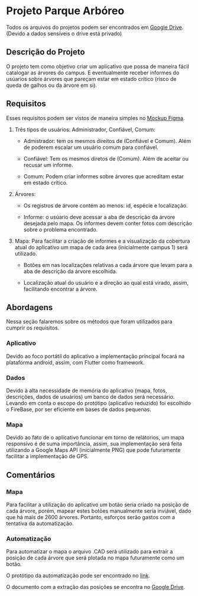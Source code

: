 # Projeto Parque Arbóreo

Todos os arquivos do projetos podem ser encontrados em <a href="https://drive.google.com/drive/folders/134vnkkF_5TraWdF6ZyBkL2aTBzUvJ0B6">Google Drive</a>. (Devido a dados sensíveis o drive está privado)<br>


## Descrição do Projeto
O projeto tem como objetivo criar um aplicativo que possa de maneira fácil catalogar as árvores do campus. E eventualmente
receber informes do usúarios sobre árvores que pareçam estar em estado crítico (risco de queda de galhos ou da árvore em si).

## Requisitos
  Esses requisitos podem ser vistos de maneira simples no <a href="https://www.figma.com/file/atdB7MxcoXUE3kd6tyEfGQ/Untitled?type=design&node-id=0-1&t=ulWkTOnLy74vJeKD-0">Mockup Figma</a>.
  
 1. Três tipos de usuários: Administrador, Confiável, Comum:<br>
  
     - Admistrador: tem os mesmos direitos de (Confiável e Comum). Além de poderem escalar um usuário comum para confiável.
  
     - Confiável: Tem os mesmos diretos de (Comum). Além de aceitar ou recusar um informe.
  
     - Comum: Podem criar informes sobre árvores que acreditam estar em estado crítico.
  
 2. Árvores:
  
     - Os registros de árvore contém ao menos: id, espécie e localização.
  
     - Informe: o usúario deve acessar a aba de descrição da árvore desejada pelo mapa. Os informes devem conter fotos
    com descrição sobre o problema encontrado.
  
 3. Mapa:
  Para facilitar a criação de informes e a visualização da cobertura atual do aplicativo um mapa de cada área (inicialmente campus 1) será utilizado.

     - Botões em nas localizações relativas a cada árvore que levam para a aba de descrição da árvore escolhida.
    
     - Localização atual do usuário e a direção ao qual está virado, assim, facilitando encontrar a árvore.
    
## Abordagens
 Nessa seção falaremos sobre os métodos que foram utilizados para cumprir os requisitos.
  
   ### Aplicativo
  Devido ao foco portátil do aplicativo a implementação principal focará na plataforma android, assim, com Flutter como framework.
   ### Dados
  Devido à alta necessidade de memória do aplicativo (mapa, fotos, descrições, dados de usuários) um banco de dados será necessário. Levando em conta o escopo do protótipo (aplicativo reduzido) foi escolhido o FireBase, por ser eficiente em bases de dados pequenas.  
   ### Mapa
  Devido ao fato de o aplicativo funcionar em torno de relátorios, um mapa responsivo é de suma importância, assim, sua implementação será feita utilizando a Google Maps API (inicialmente PNG) que pode futuramente facilitar a implementação de GPS.
   
## Comentários
   ### Mapa
  Para facilitar a utilização do aplicativo um botão seria criado na posição de cada árvore, porém, mapear estes botões manualmente seria inviável, dado que há mais de 2600 árvores. Portanto, esforços serão gastos com a tentativa da automatização.
  
   ### Automatização
  Para automatizar o mapa o arquivo .CAD será utilizado para extrair a posição de cada árvore que será plotada no mapa futuramente como um botão.
  
  O protótipo da automatização pode ser encontrado no <a href="https://colab.research.google.com/drive/1ba_5tJW49E_7XTO_V34KiW4XL28xo76r">link</a>.
  
  O documento com a extração das posições se encontra no <a href="https://drive.google.com/drive/folders/134vnkkF_5TraWdF6ZyBkL2aTBzUvJ0B6">Google Drive</a>.
  
   
 
   
